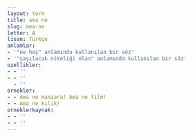 ```yaml
---
layout: term
title: ama ne
slug: ama-ne
letter: A
lisan: Türkçe
anlamlar:
- '"ne hoş" anlamında kullanılan bir söz'
- '"şaşılacak niteliği olan" anlamında kullanılan bir söz'
ozellikler:
- - ''
- - ''
  - ''
ornekler:
- - Ama ne manzara! Ama ne film!
- - Ama ne kılık!
orneklerkaynak:
- - ''
- - ''
---
```

